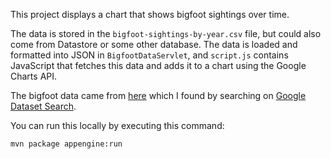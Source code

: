 This project displays a chart that shows bigfoot sightings over time.

The data is stored in the `bigfoot-sightings-by-year.csv` file, but could also
come from Datastore or some other database. The data is loaded and formatted
into JSON in `BigfootDataServlet`, and `script.js` contains JavaScript that
fetches this data and adds it to a chart using the Google Charts API.

The bigfoot data came from
[here](https://datasetsearch.research.google.com/search?query=Bigfoot%20Sightings&docid=OPxC8uG4YXtz%2F68nAAAAAA%3D%3D)
which I found by searching on
[Google Dataset Search](https://toolbox.google.com/datasetsearch).

You can run this locally by executing this command:

```
mvn package appengine:run
```